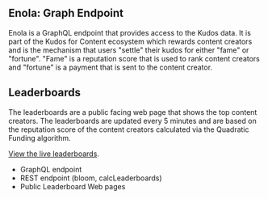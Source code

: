 ## Enola: Graph Endpoint

Enola is a GraphQL endpoint that provides access to the Kudos data. It is part of the Kudos for Content ecosystem which rewards content creators and is the mechanism that users "settle" their kudos for either "fame" or "fortune". "Fame" is a reputation score that is used to rank content creators and "fortune" is a payment that is sent to the content creator.

## Leaderboards

The leaderboards are a public facing web page that shows the top content creators. The leaderboards are updated every 5 minutes and are based on the reputation score of the content creators calculated via the Quadratic Funding algorithm.

[View the live leaderboards](https://graph.ident.agency/).

- GraphQL endpoint
- REST endpoint (bloom, calcLeaderboards)
- Public Leaderboard Web pages
